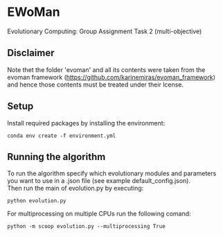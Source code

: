 # EWoMan  
Evolutionary Computing: Group Assignment Task 2 (multi-objective)

## Disclaimer  
Note thet the folder 'evoman' and all its contents were taken from the evoman framework (https://github.com/karinemiras/evoman_framework) and hence those contents must be treated under their lcense.

## Setup  
Install required packages by installing the environment:  
```shell
conda env create -f environment.yml
```  
## Running the algorithm  
To run the algorithm specify which evolutionary modules and parameters you want to use in a .json file (see example default_config.json).  
Then run the main of evolution.py by executing:  
```shell
python evolution.py
```  
For multiprocessing on multiple CPUs run the following comand:  
```shell
python -m scoop evolution.py --multiprocessing True
```  

